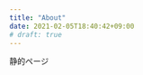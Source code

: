 ```yaml
---
title: "About"
date: 2021-02-05T18:40:42+09:00
# draft: true
---
```


静的ページ
<i class="fab fa-twitter"></i>
